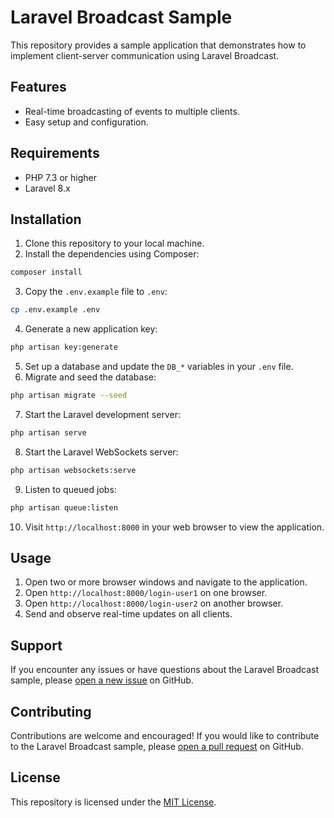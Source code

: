 # Laravel Broadcast Sample

This repository provides a sample application that demonstrates how to implement client-server communication using Laravel Broadcast.

## Features

- Real-time broadcasting of events to multiple clients.
- Easy setup and configuration.

## Requirements

- PHP 7.3 or higher
- Laravel 8.x

## Installation

1. Clone this repository to your local machine.
2. Install the dependencies using Composer:

```bash
composer install
```

3. Copy the `.env.example` file to `.env`:

```bash
cp .env.example .env
```

4. Generate a new application key:

```bash
php artisan key:generate
```

5. Set up a database and update the `DB_*` variables in your `.env` file.
6. Migrate and seed the database:

```bash
php artisan migrate --seed
```

7. Start the Laravel development server:

```bash
php artisan serve
```

8. Start the Laravel WebSockets server:

```bash
php artisan websockets:serve
```

9. Listen to queued jobs:

```bash
php artisan queue:listen
```

10. Visit `http://localhost:8000` in your web browser to view the application.

## Usage

1. Open two or more browser windows and navigate to the application.
2. Open `http://localhost:8000/login-user1` on one browser.
3. Open `http://localhost:8000/login-user2` on another browser.
4. Send and observe real-time updates on all clients.

## Support

If you encounter any issues or have questions about the Laravel Broadcast sample, please [open a new issue](https://github.com/forwardcodetechstudio/laravel-broadcast-sample/issues/new) on GitHub.

## Contributing

Contributions are welcome and encouraged! If you would like to contribute to the Laravel Broadcast sample, please [open a pull request](https://github.com/forwardcodetechstudio/laravel-broadcast-sample/pulls) on GitHub.

## License

This repository is licensed under the [MIT License](https://opensource.org/licenses/MIT).
